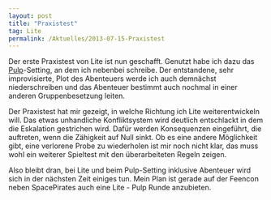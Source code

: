 ```yaml
---
layout: post
title: "Praxistest"
tag: Lite
permalink: /Aktuelles/2013-07-15-Praxistest
---
```



Der erste Praxistest von Lite ist nun geschafft. Genutzt habe ich dazu das [Pulp](https://lite.jcgames.de/Settings/Pulp/)-Setting, an dem ich nebenbei schreibe. Der entstandene, sehr improvisierte, Plot des Abenteuers werde ich auch demnächst niederschreiben und das Abenteuer bestimmt auch nochmal in einer anderen Gruppenbesetzung leiten.

Der Praxistest hat mir gezeigt, in welche Richtung ich Lite weiterentwickeln will. Das etwas unhandliche Konfliktsystem wird deutlich entschlackt in dem die Eskalation gestrichen wird. Dafür werden Konsequenzen eingeführt, die auftreten, wenn die Zähigkeit auf Null sinkt. Ob es eine andere Möglichkeit gibt, eine verlorene Probe zu wiederholen ist mir noch nicht klar, das muss wohl ein weiterer Spieltest mit den überarbeiteten Regeln zeigen.

Also bleibt dran, bei Lite und beim Pulp-Setting inklusive Abenteuer wird sich in der nächsten Zeit einiges tun. Mein Plan ist gerade auf der Feencon neben SpacePirates auch eine Lite - Pulp Runde anzubieten.


